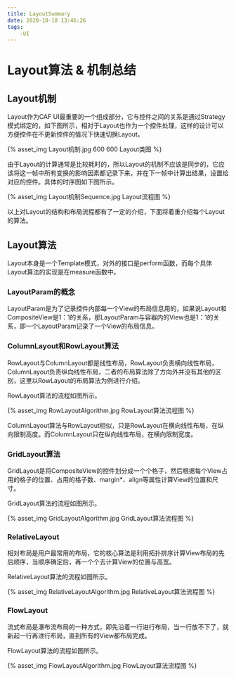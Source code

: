 ```yaml
---
title: LayoutSummary
date: 2020-10-18 13:46:26
tags:
    -UI
---
```

# Layout算法 & 机制总结

## Layout机制

Layout作为CAF UI最重要的一个组成部分，它与控件之间的关系是通过Strategy模式绑定的，如下图所示，相对于Layout也作为一个控件处理，这样的设计可以方便控件在不更新控件的情况下快速切换Layout。

{% asset_img Layout机制.jpg 600 600 Layout类图 %}

<!--more-->

由于Layout的计算通常是比较耗时的，所以Layout的机制不应该是同步的，它应该将这一帧中所有变换的影响因素都记录下来，并在下一帧中计算出结果，设置给对应的控件。具体的时序图如下图所示。

{% asset_img Layout机制Sequence.jpg Layout流程图 %}

以上对Layout的结构和布局流程都有了一定的介绍，下面将着重介绍每个Layout的算法。

## Layout算法

Layout本身是一个Template模式，对外的接口是perform函数，而每个具体Layout算法的实现是在measure函数中。

### LayoutParam的概念

LayoutParam是为了记录控件内部每一个View的布局信息用的，如果说Layout和CompositeView是1：1的关系，那LayoutParam与容器内的View也是1：1的关系，即一个LayoutParam记录了一个View的布局信息。

### ColumnLayout和RowLayout算法

RowLayout与ColumnLayout都是线性布局，RowLayout负责横向线性布局，ColumnLayout负责纵向线性布局，二者的布局算法除了方向外并没有其他的区别，这里以RowLayout的布局算法为例进行介绍。

RowLayout算法的流程如图所示。

{% asset_img RowLayoutAlgorithm.jpg RowLayout算法流程图 %}

ColumnLayout算法与RowLayout相似，只是RowLayout在横向线性布局，在纵向限制高度。而ColumnLayout只在纵向线性布局，在横向限制宽度。

### GridLayout算法

GridLayout是将CompositeView的控件划分成一个个格子，然后根据每个View占用的格子的位置、占用的格子数、margin*、align等属性计算View的位置和尺寸。

GridLayout算法的流程如图所示。

{% asset_img GridLayoutAlgorithm.jpg GridLayout算法流程图 %}

### RelativeLayout

相对布局是用户最常用的布局，它的核心算法是利用拓扑排序计算View布局的先后顺序，当顺序确定后，再一个个去计算View的位置与高宽。

RelativeLayout算法的流程如图所示。


{% asset_img RelativeLayoutAlgorithm.jpg RelativeLayout算法流程图 %}

### FlowLayout

流式布局是瀑布流布局的一种方式，即先沿着一行进行布局，当一行放不下了，就新起一行再进行布局，直到所有的View都布局完成。

FlowLayout算法的流程如图所示。

{% asset_img FlowLayoutAlgorithm.jpg FlowLayout算法流程图 %}

